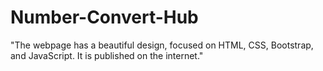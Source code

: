# Number-Convert-Hub
"The webpage has a beautiful design, focused on HTML, CSS, Bootstrap, and JavaScript. It is published on the internet."
